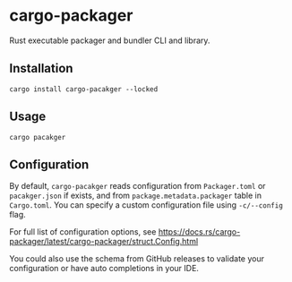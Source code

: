 # cargo-packager

Rust executable packager and bundler CLI and library.

## Installation

```
cargo install cargo-pacakger --locked
```

## Usage

```
cargo pacakger
```

## Configuration

By default, `cargo-pacakger` reads configuration from `Packager.toml` or `pacakger.json` if exists, and from `package.metadata.packager` table in `Cargo.toml`.
You can specify a custom configuration file using `-c/--config` flag.

For full list of configuration options, see https://docs.rs/cargo-packager/latest/cargo-packager/struct.Config.html

You could also use the schema from GitHub releases to validate your configuration or have auto completions in your IDE.
